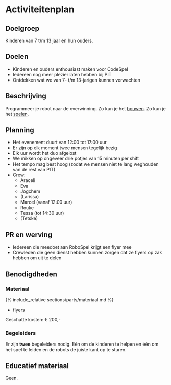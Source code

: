 # <a name="activiteitenplan"></a>Activiteitenplan

## Doelgroep

Kinderen van 7 t/m 13 jaar en hun ouders.

## Doelen

* Kinderen en ouders enthousiast maken voor CodeSpel
* Iedereen nog meer plezier laten hebben bij PIT
* Ontdekken wat we van 7- t/m 13-jarigen kunnen verwachten

## Beschrijving

Programmeer je robot naar de overwinning.
Zo kun je het [bouwen](#bouwen).
Zo kun je het [spelen](#spelen).

## Planning

* Het evenement duurt van 12:00 tot 17:00 uur
* Er zijn op elk moment twee mensen tegelijk bezig
* Elk uur wordt het duo afgelost
* We mikken op ongeveer drie potjes van 15 minuten per shift
* Het tempo mag best hoog (zodat we mensen niet te lang weghouden van de rest van PIT)
* Crew:
  * Araceli
  * Eva
  * Jogchem
  * (Larissa)
  * Marcel (vanaf 12:00 uur)
  * Rouke
  * Tessa (tot 14:30 uur)
  * (Tetske)

## PR en werving

* Iedereen die meedoet aan RoboSpel krijgt een flyer mee
* Crewleden die geen dienst hebben kunnen zorgen dat ze flyers op zak hebben om uit te delen

## Benodigdheden

### Materiaal

{% include_relative sections/parts/materiaal.md %}
* flyers

Geschatte kosten: &euro; 200,-

### Begeleiders

Er zijn **twee** begeleiders nodig.
E&eacute;n om de kinderen te helpen en &eacute;&eacute;n om het spel te leiden en de robots de juiste kant op te sturen.

## Educatief materiaal

Geen.